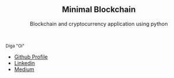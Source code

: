 <p align="center">
  <h2 align="center">Minimal Blockchain</h2>
  <p align="center">Blockchain and cryptocurrency application using python</p>
  <br>
</p>

<sub>Diga "Oi" <br> 
    <ul>
        <li><a href="https://github.com/LucasOliveiraS">Github Profile</a></li>
        <li><a href="https://www.linkedin.com/in/lucas-oliveira-492723127/">Linkedin</a></li>
        <li><a href="https://medium.com/@lucasoliveiras">Medium</a></li>
    </ul>
</sub>